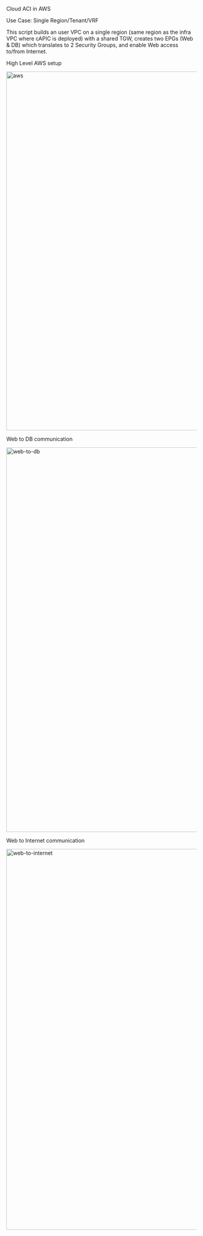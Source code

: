 Cloud ACI in AWS

Use Case: Single Region/Tenant/VRF

This script builds an user VPC on a single region (same region as the infra VPC where cAPIC is deployed) with a shared TGW, creates two EPGs (Web & DB) which translates to 2 Security Groups, and enable Web access to/from Internet.

High Level AWS setup

<img width="950" alt="aws" src="https://github.com/marinalf/cloudaci-demo-terraform-aws/blob/main/images/aws.png">

Web to DB communication

<img width="1018" alt="web-to-db" src="https://github.com/marinalf/cloudaci-demo-terraform-aws/images/blob/main/images/web-to-db.png">

Web to Internet communication

<img width="1008" alt="web-to-internet" src="https://github.com/marinalf/cloudaci-demo-terraform-aws/images/blob/main/images/web-to-internet.png">
